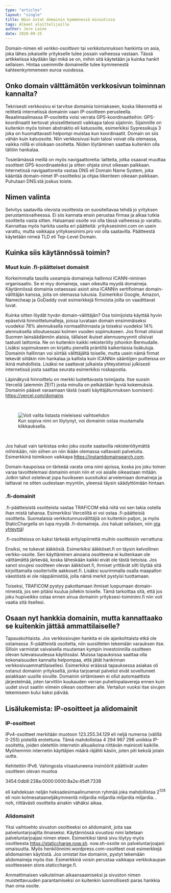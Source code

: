 ```yaml
---
type: "articles"
layout: "single"
title: Näin ostat domainin kymmenessä minuutissa
tags: Alkeet aloittelijoille
author: Jere Laine
date: 2020-09-25
---
```


Domain-nimen eli _verkko-osoitteen_ tai _verkkotunnuksen_ hankinta on asia, joka lähes jokaiselle yritykselle tulee jossain vaiheessa vastaan. Tässä artikkelissa käydään läpi mikä se on, mihin sitä käytetään ja kuinka hankit sellaisen. Hintaa useimmille domaineille tulee kymmenestä kahteenkymmeneen euroa vuodessa.

## Onko domain välttämätön verkkosivun toiminnan kannalta?

Teknisesti verkkosivu ei tarvitse domainia toimiakseen, koska liikennettä ei reititetä internetissä domainin vaan IP-osoitteen perusteella. Reaalimaailmassa IP-osoitetta voisi verrata GPS-koordinaatteihin: GPS-koordinaatit kertovat yksiselitteisesti vaikkapa talosi sijainnin. Sijainnille on kuitenkin myös toinen abstraktio eli katuosoite, esimerkiksi Sypressikuja 3 joka on huomattavasti helpompi muistaa kun koordinaatit. Domain on siis vähän kuin katuosoite. Niin verkkosivusi kuin talosi voivat olla olemassa, vaikka niillä ei olisikaan osoitetta. Niiden löytäminen saattaa kuitenkin olla tällöin hankalaa.

Tosielämässä meillä on myös navigaattoreita: laitteita, jotka osaavat muuttaa osoitteet GPS-koordinaateiksi ja sitten ohjata sinut oikeaan paikkaan. Internetissä navigaattoreita vastaa DNS eli Domain Name System, joka kääntää domain-nimet IP-osoitteiksi ja ohjaa liikenteen oikeaan paikkaan. Puhutaan DNS:stä joskus toiste.

## Nimen valinta

Selvitys saatavilla olevista osoitteista on suositeltavaa tehdä jo yrityksen perustamisvaiheessa. Ei siis kannata ensin perustaa firmaa ja alkaa tutkia osoitteita vasta sitten. Haluamasi osoite voi olla tässä vaiheessa jo varattu. Kannattaa myös harkita useita eri päätteitä: yrityksesinimi.com on usein varattu, mutta vaikkapa yrityksesinimi.pro voi olla saatavilla. Päätteestä käytetään nimeä TLD eli Top-Level Domain.

## Kuinka siis käytännössä toimin?

### Muut kuin .fi-päätteiset domainit

Korkeimmalla tasolla useampia domaineja hallinnoi ICANN-niminen organisaatio. Se ei myy domaineja, vaan oikeutta myydä domaineja. Käytännössä domainia ostaessasi asioit aina ICANNin sertifioiman domain-välittäjän kanssa, joita on olemassa lukuisia. Esimerkiksi Google, Amazon, Namecheap ja GoDaddy ovat esimerkkejä firmoista joilla on vaadittavat luvat.

Kuinka sitten löydät hyvän domain-välittäjän? Osa toimijoista käyttää hyvin epäselviä hinnoittelumalleja, joissa luvataan domain ensimmäiseksi vuodeksi 78% alennuksella normaalihinnasta ja toiseksi vuodeksi 14% alennuksella sitoutuessasi kolmen vuoden sopimukseen. Jos firmat olisivat Suomen lainsäädännön alaisia, tällaiset ikuiset alennusmyynnit olisivat taatusti laittomia. Ne on kuitenkin kaikki rekisteröity johonkin Bermudalle. Lisäksi sopimukseen on kirjattu pienellä präntillä kaikenlaisia lisäkuluja. Domainin hallinnan voi siirtää välittäjältä toiselle, mutta usein nämä firmat tekevät siitäkin niin hankalaa ja kallista kuin ICANNin sääntöjen puitteissa on ikinä mahdollista. Lisäksi ne saattavat julkaista yhteystietosi julkisesti internetissä josta saattaa seurata esimerkiksi roskapostia.

Läpinäkyvä hinnoittelu on merkki luotettavasta toimijasta. Itse suosin Verceliä (aiemmin ZEIT) josta minulla on pelkästään hyviä kokemuksia. Domainin pääset varaamaan tästä (vaatii käyttäjätunnuksen luomisen): https://vercel.com/domains

<br>
<figure>
<img src="/images/vercel-domain-list.png" alt="Voit valita listasta mieleisesi vaihtoehdon">
<figcaption>Kun sopiva nimi on löytynyt, voi domainin ostaa muutamalla klikkauksella.</figcaption>
</figure>
<br>

Jos haluat vain tarkistaa onko joku osoite saatavilla rekisteröitymättä mihinkään, niin siihen on niin ikään olemassa valtavasti palveluita. Esimerkkinä toimikoon vaikkapa https://instantdomainsearch.com.

Domain-kaupoissa on tärkeää varata oma nimi ajoissa, koska jos joku toinen varaa tavoittelemasi domainin ensin niin et voi asialle oikeastaan mitään. Jotkin tahot ostelevat jopa huvikseen suosituiksi arvelemiaan domaineja ja laittavat ne sitten uudestaan myyntiin, yleensä täysin säädyttömään hintaan.

### .fi-domainit

.fi-päätteisistä osoitteista vastaa TRAFICOM eikä niitä voi sen takia ostella ihan mistä tahansa. Esimerkiksi Verceliltä ei voi ostaa .fi-päätteisiä osoitteita. Suomalaisia verkkotunnusvälittäjiä on kuitenkin paljon, ja myös StaticChargella on lupa myydä .fi-domaineja. Jos haluat sellaisen, niin [ota yhteyttä](https://staticcharge.fi)!

.fi-osoitteissa on kaksi tärkeää erityispiirrettä muihin osoitteisiin verrattuna:

Ensiksi, ne tukevat ääkkösiä. Esimerkiksi ääkköset.fi on täysin kelvollinen verkko-osoite. Sen käyttäminen ainoana osoitteena ei kuitenkaan ole välttämättä järkevää, koska läheskään kaikki eivät ole tästä tietoisia. Jos sanot sivujesi osoitteen olevan ääkköset.fi, ihmiset yrittävät silti löytää sitä kirjoittamalla osoiteriville aakkoset.fi. Lisäksi suurimmalla osalla maapallon väestöstä ei ole näppäimistöä, jolla nämä merkit pystyisi tuottamaan.

Toiseksi, TRAFICOM pystyy pakottamaan ihmiset luopumaan domain-nimestä, jos sen pitäisi kuulua jollekin toiselle. Tämä tarkoittaa sitä, että jos joku hupiveikko ostaa ennen sinua domainin yrityksesi-toiminimi.fi niin voit vaatia sitä itsellesi.

## Osaan nyt hankkia domainin, mutta kannattaako se kuitenkin jättää ammattilaiselle?

Tapauskohtaista. Jos verkkosivujen hankita ei ole ajankohtaista etkä ole ostamassa .fi-päätteistä osoitetta, niin suosittelen tekemään varauksen itse. Silloin varmistat vaivaisella muutaman kympin investoinnilla osoitteen olevan tulevaisuudessa käytössäsi. Muissa tapauksissa saattaa olla kokonaisuuden kannalta helpompaa, että jätät hankinnan verkkosivuammattilaisellesi. Esimerkiksi eräässä tapauksessa asiakas oli ostanut domainin yritykseltä, jonka tarjoamat palvelut eivät soveltuneet asiakkaan uusille sivuille. Domainin sirtämiseen ei ollut automaattista järjestelmää, joten tarvittiin kuukauden verran puhelinpalavereja ennen kuin uudet sivut saatiin viimein oikean osoitteen alle. Vertailun vuoksi itse sivujen tekemiseen kului kaksi päivää.

## Lisälukemista: IP-osoitteet ja alidomainit

### IP-osoitteet

IPv4-osoitteet merkitään muotoon 123.255.34.129 eli neljä numeroa (välillä 0-255) pisteillä erotettuna. Tämä mahdollistaa 4 294 967 296 uniikkia IP-osoitetta, joiden oletettiin internetin alkuaikoina riittävän mainiosti kaikille. Myöhemmin internetin käyttäjien määrä räjähti käsiin, joten piti keksiä jotain uutta.

Kehitettiin IPv6. Vahingosta viisastuneena insinöörit päättivät uuden osoitteen olevan muotoa

3454:0db8:238a:0000:0000:8a2e:45df:7338

eli kahdeksan neljän heksadesimaalinumeron ryhmää joka mahdollistaa 2<sup>128</sup> eli noin kolmesataaneljäkymmentä miljardia miljardia miljardia miljardia... noh, riittävästi osoitteita ainakin vähäksi aikaa.

### Alidomainit

Yksi vaihtoehto sivuston osoitteeksi on alidomainit, joita saa palveluntarjoajilta ilmaiseksi. Käytännössä sivustosi nimi laitetaan palveluntarjoajasi nimen eteen. Esimerkiksi tämä sivu löytyy myös osoitteesta https://staticcharge.now.sh. now.sh-osoite on palveluntarjoajani omaisuutta. Myös henkilönnimi.wordpress.com-osoitteet ovat esimerkkejä alidomainien käytöstä. Jos omistat itse domainin, pystyt tekemään alidomaineja myös itse. Esimerkkinä voisin perustaa vaikkapa verkkokaupan osoitteeseen store.staticcharge.fi.

Ammattimaisen vaikutelman aikaansaamiseksi ja sivuston nimen muistettavuuden parantamiseksi on kuitenkin luonnollisesti paras hankkia ihan oma osoite.